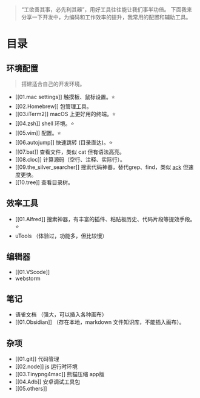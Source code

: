 > “工欲善其事，必先利其器”，用好工具往往能让我们事半功倍。
> 下面我来分享一下开发中，为编码和工作效率的提升，我常用的配置和辅助工具。

# 目录
## 环境配置
> 搭建适合自己的开发环境。
- [[01.mac settings]] 触摸板、鼠标设置。⭐
- [[02.Homebrew]]  包管理工具。
- [[03.iTerm2]]  macOS 上更好用的终端。⭐
- [[04.zsh]] shell 环境。⭐
- [[05.vim]] 配置。⭐
- [[06.autojump]] 快速跳转 (目录直达)。⭐
- [[07.bat]] 查看文件，类似 cat 但有语法高亮。
- [[08.cloc]] 计算源码（空行、注释、实际行）。
- [[09.the_silver_searcher]] 搜索代码神器，替代grep、find，类似 [ack](https://beyondgrep.com/) 但速度更快。
- [[10.tree]] 查看目录树。
## 效率工具
- [[01.Alfred]] 搜索神器，有丰富的插件、粘贴板历史、代码片段等提效手段。⭐
- uTools （体验过，功能多，但比较慢）
## 编辑器
- [[01.VScode]]
- webstorm
## 笔记
- 语雀文档 （强大，可以插入各种画布）
- [[01.Obsidian]] （存在本地，markdown 文件知识库，不能插入画布）。
## 杂项
- [[01.git]] 代码管理
- [[02.node]] js 运行时环境
- [[03.Tinypng4mac]] 熊猫压缩 app版
- [[04.Adb]] 安卓调试工具包
- [[05.others]]